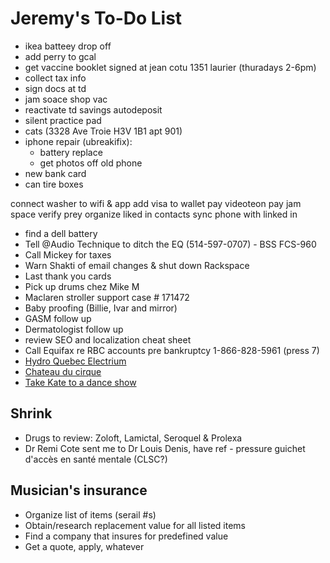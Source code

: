 # Jeremy's To-Do List

- ikea batteey drop off
- add perry to gcal
- get vaccine booklet signed at jean cotu 1351 laurier (thuradays 2-6pm)
- collect tax info 
- sign docs at td
- jam soace shop vac
- reactivate td savings autodeposit
- silent practice pad
- cats (3328 Ave Troie H3V 1B1 apt 901)
- iphone repair (ubreakifix):
  - battery replace
  - get photos off old phone
- new bank card
- can tire boxes

connect washer to wifi & app
add visa to wallet
pay videoteon
pay jam space
verify prey
organize liked in contacts
sync phone with linked in

- find a dell battery
- Tell @Audio Technique to ditch the EQ (514-597-0707) - BSS FCS-960
- Call Mickey for taxes
- Warn Shakti of email changes & shut down Rackspace
- Last thank you cards
- Pick up drums chez Mike M
- Maclaren stroller support case # 171472
- Baby proofing (Billie, Ivar and mirror)
- GASM follow up
- Dermatologist follow up
- review SEO and localization cheat sheet
- Call Equifax re RBC accounts pre bankruptcy 1-866-828-5961 (press 7)
- [Hydro Quebec Electrium](http://www.hydroquebec.com/visit/monteregie/electrium.html)
- [Chateau du cirque](https://www.chateau-cirque.com/)
- [Take Kate to a dance show](https://www.quebecdanse.org/)

## Shrink

- Drugs to review: Zoloft, Lamictal, Seroquel & Prolexa
- Dr Remi Cote sent me to Dr Louis Denis, have ref - pressure guichet d'accès en santé mentale (CLSC?)

## Musician's insurance

- Organize list of items (serail #s)
- Obtain/research replacement value for all listed items
- Find a company that insures for predefined value
- Get a quote, apply, whatever
